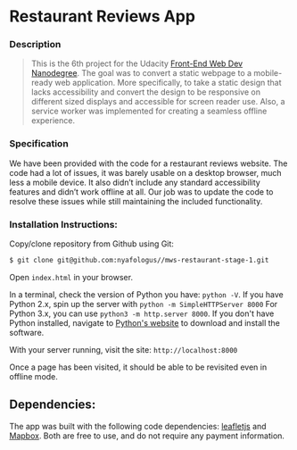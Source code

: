# Restaurant Reviews App

### Description

>This is the 6th project for the Udacity [Front-End Web Dev Nanodegree](https://udacity.com/course/front-end-web-developer-nanodegree--nd001/ "Font-End Web Developer Nanodegree"). The goal was to convert a static webpage to a mobile-ready web application. More specifically, to take a static design that lacks accessibility and convert the design to be responsive on different sized displays and accessible for screen reader use. Also, a service worker was implemented for creating a seamless offline experience.

### Specification

We have been provided with the code for a restaurant reviews website. The code had a lot of issues, it was barely usable on a desktop browser, much less a mobile device. It also didn’t include any standard accessibility features and didn’t work offline at all. Our job was to update the code to resolve these issues while still maintaining the included functionality.

### Installation Instructions:

Copy/clone repository from Github using Git:
```sh
$ git clone git@github.com:nyafologus//mws-restaurant-stage-1.git
```
Open ```index.html``` in your browser. 

In a terminal, check the version of Python you have: `python -V`. If you have Python 2.x, spin up the server with `python -m SimpleHTTPServer 8000` For Python 3.x, you can use `python3 -m http.server 8000`. If you don't have Python installed, navigate to [Python's website](https://www.python.org/) to download and install the software.

With your server running, visit the site: `http://localhost:8000`

Once a page has been visited, it should be able to be revisited even in offline mode.

## Dependencies:

The app was built with the following code dependencies: [leafletjs](https://leafletjs.com/) and [Mapbox](https://www.mapbox.com/).
Both are free to use, and do not require any payment information.